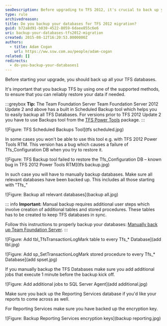 ```yaml
---
seoDescription: Before upgrading to TFS 2012, it's crucial to back up your databases using a supported method to ensure data reliability.
type: rule
archivedreason:
title: Do you backup your databases for TFS 2012 migration?
guid: b72a8d91-b030-4522-8059-6daee855c6e6
uri: backup-your-databases-tfs2012-migration
created: 2015-08-12T16:20:53.0000000Z
authors:
  - title: Adam Cogan
    url: https://ww.ssw.com.au/people/adam-cogan
related: []
redirects:
  - do-you-backup-your-databases1
---
```


Before starting your upgrade, you should back up all your TFS databases.

It's important that you backup TFS by using one of the supported methods, to ensure that you can reliably restore your data if needed.

<!--endintro-->

:::greybox
**Tip:** The Team Foundation Server Team Foundation Server 2012 Update 2 and above has a built in Scheduled Backup tool which helps you to easily backup all TFS Databases. For versions prior to TFS 2012 Update 2 you have to use Backups tool from the [TFS Power Tools](https://marketplace.visualstudio.com/items?itemName=TFSPowerToolsTeam.MicrosoftVisualStudioTeamFoundationServer2012Power) package.
:::

![Figure: TFS Scheduled Backups Tool](tfs scheduled.jpg)

In some cases you won't be able to use this tool e.g. with TFS 2012 Power Tools RTM. This version has a bug which causes a failure of Tfs_Configuration DB when you try to restore it.

![Figure: TFS Backup tool failed to restore the Tfs_Configuration DB – known bug in TFS 2012 Power Tools RTM](tfs backup.jpg)

In such case you will have to manually backup databases. Make sure all relevant databases have been backed up. This includes all those starting with "Tfs\_"

![Figure: Backup all relevant databases](backup all.jpg)

::: info
**Important:** Manual backup requires additional user steps which involve creation of additional tables and stored procedures. These tables has to be created to keep TFS databases in sync.

Follow this instructions to properly backup your databases: [Manually back up Team Foundation Server](https://docs.microsoft.com/en-us/azure/devops/server/admin/backup/manually-backup-tfs?view=azure-devops-2020&viewFallbackFrom=azure-devops).
:::

![Figure: Add tbl_TfsTransactionLogMark table to every Tfs_* Database](add tbl.jpg)

![Figure: Add sp_SetTransactionLogMark stored procedure to every Tfs_* Database](add spset.jpg)

If you manually backup the TFS Databases make sure you add additional jobs that execute 1 minute before the backup kick off.

![Figure: Add additional jobs to SQL Server Agent](add additional.jpg)

Make sure you back up the Reporting Services database if you'd like your reports to come across as well.

For Reporting Services make sure you have backed up the encryption key.

![Figure: Backup Reporting Services encryption keys](backup reporting.jpg)
